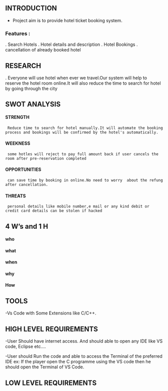 ## INTRODUCTION
- Project aim is to provide hotel ticket booking system.

### Features :
. Search Hotels
. Hotel details and description
. Hotel Bookings
. cancellation of already booked hotel

## RESEARCH
. Everyone will use hotel when ever we travel.Our system will help to reserve the hotel room online.It will also reduce the time to search for hotel by going through the city
  
## SWOT ANALYSIS
 #### STRENGTH
     Reduce time to search for hotel manually.It will automate the booking process and bookings will be confirmed by the hotel's automatically.
 #### WEEKNESS
     some hotles will reject to pay full amount back if user cancels the room after pre-reservation completed
 #### OPPORTUNITIES
     can save time by booking in online.No need to worry  about the refung after cancellation.
 #### THREATS
     personal details like mobile number,e mail or any kind debit or credit card details can be stolen if hacked 
     
## 4 W’s and 1 H
 #### who
 
 #### what

 #### when
 
 #### why
 
 #### How
 
 ## TOOLS
-Vs Code with Some Extensions like C/C++.

## HIGH LEVEL REQUIREMENTS
-User Should have internet access. And should able to open any IDE like VS code, Eclipse etc….

-User should Run the code and able to access the Terminal of the preferred IDE ex: If the player open the C programme using the VS code then he should open the Terminal of VS Code.

## LOW LEVEL REQUIREMENTS
